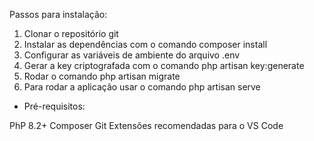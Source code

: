 Passos para instalação:

1. Clonar o repositório git
2. Instalar as dependências com o comando composer install
3. Configurar as variáveis de ambiente do arquivo .env
4. Gerar a key criptografada com o comando php artisan key:generate
5. Rodar o comando php artisan migrate
6. Para rodar a aplicação usar o comando php artisan serve


- Pré-requisitos:

PhP 8.2+
Composer
Git
Extensões recomendadas para o VS Code